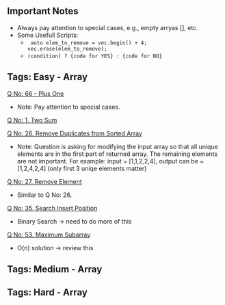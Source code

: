 ## Important Notes ##

* Always pay attention to special cases, e.g., empty arryas [], etc.
* Some Usefull Scripts:
  *  ` auto elem_to_remove = vec.begin() + 4;
        vec.erase(elem_to_remove);`
  * ` (condition) ? {code for YES} : {code for NO} `


## Tags: Easy - Array ##

[Q No: 66 - Plus One](https://leetcode.com/problems/plus-one/) 
* Note: Pay attention to special cases.

[Q No: 1. Two Sum](https://leetcode.com/problems/two-sum/submissions/) 

[Q No: 26. Remove Duplicates from Sorted Array](https://leetcode.com/problems/remove-duplicates-from-sorted-array/) 
* Note: Question is asking for modifying the input array so that all unique elements are in the first part of returned array. The remaining elements are not important. For example: input = [1,1,2,2,4], output can be = [1,2,4,2,4] (only first 3 uniqe elements matter)

[Q No: 27. Remove Element](https://leetcode.com/problems/remove-element/) 
* Similar to Q No: 26. 

[Q No: 35. Search Insert Position](https://leetcode.com/problems/search-insert-position/) 
* Binary Search -> need to do more of this

[Q No: 53. Maximum Subarray](https://leetcode.com/problems/maximum-subarray/) 
* O(n) solution -> review this 

## Tags: Medium - Array ##

## Tags: Hard - Array ##
